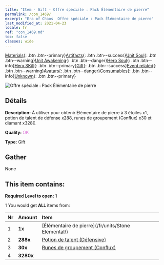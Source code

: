 ```yaml
---
title: "Item - Gift - Offre spéciale : Pack Élémentaire de pierre"
permalink: /con_1469/
excerpt: "Era of Chaos  Offre spéciale : Pack Élémentaire de pierre"
last_modified_at: 2021-04-23
locale: fr
ref: "con_1469.md"
toc: false
classes: wide
---
```

 [Materials](/ItemsFR/){: .btn .btn--primary}[Artifacts](/ItemsFR/Artifacts/){: .btn .btn--success}[Unit Soul](/ItemsFR/UnitSoul/){: .btn .btn--warning}[Unit Awakening](/ItemsFR/UnitAwakening/){: .btn .btn--danger}[Hero Soul](/ItemsFR/HeroSoul/){: .btn .btn--info}[Hero SKill](/ItemsFR/HeroSkill/){: .btn .btn--primary}[Gift](/ItemsFR/Gift/){: .btn .btn--success}[Event related](/ItemsFR/Events/){: .btn .btn--warning}[Avatars](/ItemsFR/Avatars/){: .btn .btn--danger}[Consumables](/ItemsFR/Consumables/){: .btn .btn--info}[Unknown](/ItemsFR/Unknown/){: .btn .btn--primary}

 ![Offre spéciale : Pack Élémentaire de pierre](/images/t/i_907083.png)

## Détails
 **Description:** À utiliser pour obtenir Élémentaire de pierre à 3 étoiles x1, potion de talent de défense x288, runes de groupement (Conflux) x30 et diamant x3280.

 **Quality:** <span style="color: #DA70D6">OK</span>

 **Type:** Gift

## Gather

  None

## This item contains:

 **Required Level to open:** 1

 1 You would get **ALL** items  from:

  | Nr | Amount |     Item    |
  |:---|:-------|:------------|
  | 1 |  **1x** | [Élémentaire de pierre](/fr/units/Stone Elemental/) |  | 
  | 2 |  **288x** | [Potion de talent (Défensive)](/ItemsFR/con_787/) |  | 
  | 3 |  **30x** | [Runes de groupement (Conflux)](/ItemsFR/con_791/) |  | 
  | 4 |  **3280x** | <i class="fas fa-gem"/> |  | 
